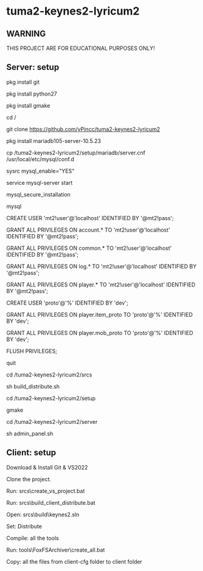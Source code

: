 # tuma2-keynes2-lyricum2
 
## WARNING
THIS PROJECT ARE FOR EDUCATIONAL PURPOSES ONLY!

## Server: setup
pkg install git

pkg install python27

pkg install gmake

cd /

git clone https://github.com/yPincc/tuma2-keynes2-lyricum2

pkg install mariadb105-server-10.5.23

cp /tuma2-keynes2-lyricum2/setup/mariadb/server.cnf /usr/local/etc/mysql/conf.d

sysrc mysql_enable="YES"

service mysql-server start

mysql_secure_installation

mysql

CREATE USER 'mt2!user'@'localhost' IDENTIFIED BY '@mt2!pass';

GRANT ALL PRIVILEGES ON account.* TO 'mt2!user'@'localhost' IDENTIFIED BY '@mt2!pass';

GRANT ALL PRIVILEGES ON common.* TO 'mt2!user'@'localhost' IDENTIFIED BY '@mt2!pass';

GRANT ALL PRIVILEGES ON log.* TO 'mt2!user'@'localhost' IDENTIFIED BY '@mt2!pass';

GRANT ALL PRIVILEGES ON player.* TO 'mt2!user'@'localhost' IDENTIFIED BY '@mt2!pass';

CREATE USER 'proto'@'%' IDENTIFIED BY 'dev';

GRANT ALL PRIVILEGES ON player.item_proto TO 'proto'@'%' IDENTIFIED BY 'dev';

GRANT ALL PRIVILEGES ON player.mob_proto TO 'proto'@'%' IDENTIFIED BY 'dev';

FLUSH PRIVILEGES;

quit

cd /tuma2-keynes2-lyricum2/srcs

sh build_distribute.sh

cd /tuma2-keynes2-lyricum2/setup

gmake

cd /tuma2-keynes2-lyricum2/server

sh admin_panel.sh

## Client: setup
Download & Install Git & VS2022

Clone the project.

Run: srcs\create_vs_project.bat

Run: srcs\build_client_distribute.bat

Open: srcs\build\keynes2.sln

Set: Distribute

Compile: all the tools

Run: tools\FoxFSArchiver\create_all.bat

Copy: all the files from client-cfg folder to client folder
